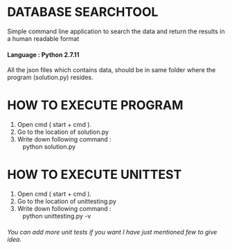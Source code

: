# DATABASE SEARCHTOOL
Simple command line application to search the data and return the results in a human readable format
#### Language : Python 2.7.11
All the json files which contains data, should be in same folder where the program (solution.py) resides.
# HOW TO EXECUTE PROGRAM
1. Open cmd ( start + cmd ).
2. Go to the location of solution.py
3. Write down following command : <br/>
&nbsp;&nbsp;&nbsp;python solution.py
# HOW TO EXECUTE UNITTEST
1. Open cmd ( start + cmd ).
2. Go to the location of unittesting.py
3. Write down following command : <br/>
&nbsp;&nbsp;&nbsp;python unittesting.py -v
###### You can add more unit tests if you want I have just mentioned few to give idea.
